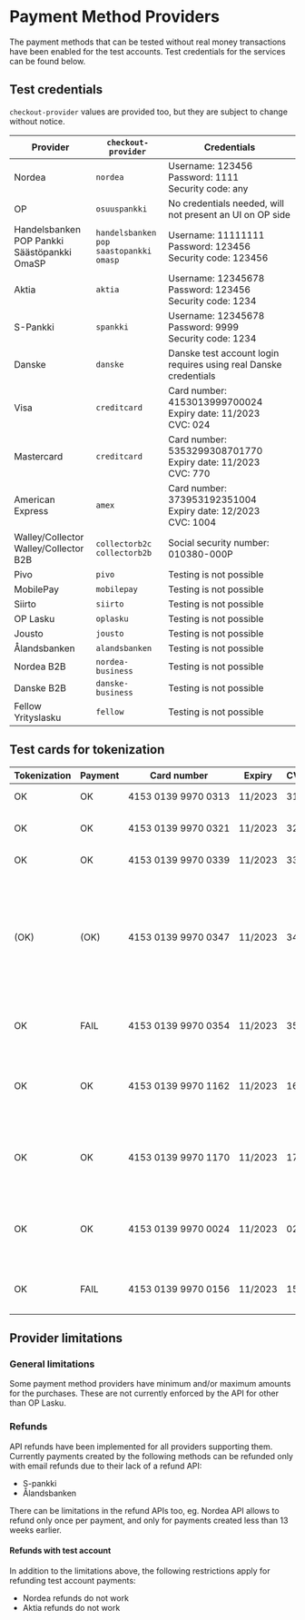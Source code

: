 # Payment Method Providers

The payment methods that can be tested without real money transactions have been enabled for the test accounts. Test credentials for the services can be found below.

## Test credentials

`checkout-provider` values are provided too, but they are subject to change without notice.

| Provider                                             | `checkout-provider`                                   | Credentials                                                                                                                                                                                                                                                |
| ---------------------------------------------------- | ----------------------------------------------------- | ---------------------------------------------------------------------------------------------------------------------------------------------------------------------------------------------------------------------------------------------------------- |
| Nordea                                               | `nordea`                                              | Username: 123456<br>Password: 1111<br>Security code: any                                                                                                                                                                                                   |
| OP                                                   | `osuuspankki`                                         | No credentials needed, will not present an UI on OP side                                                                                                                                                                                                   |
| Handelsbanken<br>POP Pankki<br>Säästöpankki<br>OmaSP | `handelsbanken`<br>`pop`<br>`saastopankki`<br>`omasp` | Username: 11111111<br>Password: 123456<br>Security code: 123456                                                                                                                                                                                            |
| Aktia                                                | `aktia`                                               | Username: 12345678<br>Password: 123456<br>Security code: 1234                                                                                                                                                                                              |
| S-Pankki                                             | `spankki`                                             | Username: 12345678<br>Password: 9999<br>Security code: 1234                                                                                                                                                                                                |
| Danske                                               | `danske`                                              | Danske test account login requires using real Danske credentials                                                                                                                                                                                           |
| Visa                                                 | `creditcard`                                          | Card number: 4153013999700024<br>Expiry date: 11/2023<br>CVC: 024                                                                                                                                                                                          |
| Mastercard                                           | `creditcard`                                          | Card number: 5353299308701770<br>Expiry date: 11/2023<br>CVC: 770                                                                                                                                                                                          |
| American Express                                     | `amex`                                                | Card number: 373953192351004<br>Expiry date: 12/2023<br>CVC: 1004                                                                                                                                                                                          |
| Walley/Collector<br>Walley/Collector B2B             | `collectorb2c`<br>`collectorb2b`                      | Social security number: 010380-000P                                                                                                                                                                                                                        |
| Pivo                                                 | `pivo`                                                | Testing is not possible                                                                                                                                                                                                                                    |
| MobilePay                                            | `mobilepay`                                           | Testing is not possible                                                                                                                                                                                                                                    |
| Siirto                                               | `siirto`                                              | Testing is not possible                                                                                                                                                                                                                                    |
| OP Lasku                                             | `oplasku`                                             | Testing is not possible                                                                                                                                                                                                                                    |
| Jousto                                               | `jousto`                                              | Testing is not possible                                                                                                                                                                                                                                    |
| Ålandsbanken                                         | `alandsbanken`                                        | Testing is not possible                                                                                                                                                                                                                                    |
| Nordea B2B                                           | `nordea-business`                                     | Testing is not possible                                                                                                                                                                                                                                    |
| Danske B2B                                           | `danske-business`                                     | Testing is not possible                                                                                                                                                                                                                                    |
| Fellow Yrityslasku                                   | `fellow`                                              | Testing is not possible                                                                                                                                                                                                                                    |

## Test cards for tokenization

| Tokenization | Payment | Card number                        | Expiry  | CVC | Description                                                                                                                                                                                                                                                  |
| ------------ | ------- | ---------------------------------- | ------- | --- | ------------------------------------------------------------------------------------------------------------------------------------------------------------------------------------------------------------------------------------------------------------ |
| OK           | OK      | 4153&nbsp;0139&nbsp;9970&nbsp;0313 | 11/2023 | 313 | Successful 3D Secure. 3DS form password "secret".                                                                                                                                                                                                            |
| OK           | OK      | 4153&nbsp;0139&nbsp;9970&nbsp;0321 | 11/2023 | 321 | Successful 3D Secure. 3DS form will be automatically completed.                                                                                                                                                                                              |
| OK           | OK      | 4153&nbsp;0139&nbsp;9970&nbsp;0339 | 11/2023 | 339 | 3D Secure attempt. 3DS will be automatically attempted.                                                                                                                                                                                                      |
| (OK)         | (OK)    | 4153&nbsp;0139&nbsp;9970&nbsp;0347 | 11/2023 | 347 | 3D Secure fails. The "cardholder_authentication" response parameter will be "no". It is at discretion of the merchant to accept or reject unauthentication transactions. If the merchant decides to decline the payment, the transaction should be reverted. |
| OK           | FAIL    | 4153&nbsp;0139&nbsp;9970&nbsp;0354 | 11/2023 | 354 | Successful 3D Secure. 3DS form password "secret". Insufficient funds in the test bank account.                                                                                                                                                               |
| OK           | OK      | 4153&nbsp;0139&nbsp;9970&nbsp;1162 | 11/2023 | 162 | with 3DS, Soft decline when charging saved card using Customer Initiated Transaction (requires 3DS). 3DS form password "secret".                                                                                                                             |
| OK           | OK      | 4153&nbsp;0139&nbsp;9970&nbsp;1170 | 11/2023 | 170 | with 3DS, Soft decline when charging saved card using Customer Initiated Transaction (requires 3DS). 3DS form will be automatically completed.                                                                                                               |
| OK           | OK      | 4153&nbsp;0139&nbsp;9970&nbsp;0024 | 11/2023 | 024 | Non-EU - "one leg out" card, not enrolled to 3DS. The "cardholder_authentication" response parameter will be "attempted".                                                                                                                                    |
| OK           | FAIL    | 4153&nbsp;0139&nbsp;9970&nbsp;0156 | 11/2023 | 156 | Non-EU - "one leg out" card, not enrolled to 3DS. Insufficient funds in the test bank account.                                                                                                                                                               |

## Provider limitations

### General limitations

Some payment method providers have minimum and/or maximum amounts for the purchases. These are not currently enforced by the API for other than OP Lasku.

### Refunds

API refunds have been implemented for all providers supporting them. Currently payments created by the following methods can be refunded only with email refunds due to their lack of a refund API:

- S-pankki
- Ålandsbanken

There can be limitations in the refund APIs too, eg. Nordea API allows to refund only once per payment, and only for payments created less than 13 weeks earlier.

#### Refunds with test account

In addition to the limitations above, the following restrictions apply for refunding test account payments:

- Nordea refunds do not work
- Aktia refunds do not work
